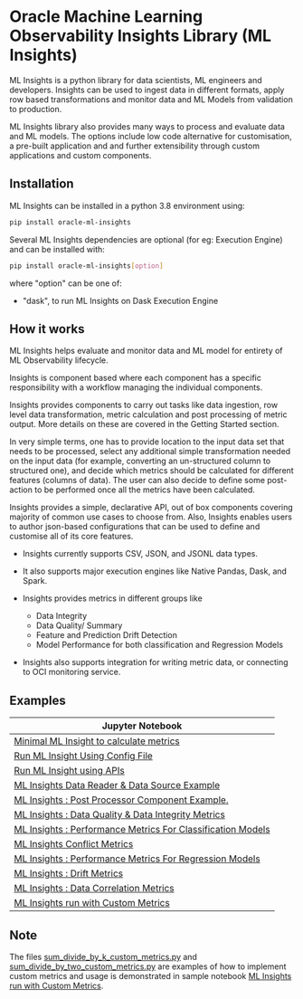 # Oracle Machine Learning Observability Insights Library (ML Insights)
ML Insights is a python library for data scientists, ML engineers and developers. Insights can be used to ingest data in different formats, apply row based transformations and monitor data and ML Models from validation to production.

ML Insights library also provides many ways to process and evaluate data and ML models. The options include low code alternative for customisation, a pre-built application and and further extensibility through custom applications and custom components.

## Installation
ML Insights can be installed in a python 3.8 environment using:
```bash
pip install oracle-ml-insights
```
Several ML Insights dependencies are optional (for eg: Execution Engine) and can be installed with:
```bash
pip install oracle-ml-insights[option]
```
where "option" can be one of:

- "dask", to run ML Insights on Dask Execution Engine

## How it works
ML Insights helps evaluate and monitor data and ML model for entirety of ML Observability lifecycle.

Insights is component based where each component has a specific responsibility with a workflow managing the individual components.

Insights provides components to carry out tasks like data ingestion, row level data transformation, metric calculation and post processing of metric output. More details on these are covered in the Getting Started section.

In very simple terms, one has to provide location to the input data set that needs to be processed, select any additional simple transformation needed on the input data (for example, converting an un-structured column to structured one), and decide which metrics should be calculated for different features (columns of data). The user can also decide to define some post-action to be performed once all the metrics have been calculated.

Insights provides a simple, declarative API, out of box components covering majority of common use cases to choose from. Also, Insights enables users to author json-based configurations that can be used to define and customise all of its core features.

 - Insights currently supports CSV, JSON, and JSONL data types.

 - It also supports major execution engines like Native Pandas, Dask, and Spark.

 - Insights provides metrics in different groups like
    - Data Integrity
    - Data Quality/ Summary
    - Feature and Prediction Drift Detection
    - Model Performance for both classification and Regression Models

 - Insights also supports integration for writing metric data, or connecting to OCI monitoring service.

## Examples

| Jupyter Notebook                                                                                                                       | 
|----------------------------------------------------------------------------------------------------------------------------------------|
| [Minimal ML Insight to calculate metrics](./sample_notebooks/1_Minimal_ML_Insights.ipynb)                                              | 
| [Run ML Insight Using Config File](./sample_notebooks/2_Run_ML_Insights_using_config_file.ipynb)                                       |
| [Run ML Insight using APIs](./sample_notebooks/3_Run_ML_Insights_using_api.ipynb)                                                      |
| [ML Insights Data Reader & Data Source Example](./sample_notebooks/4_Data_Source_and_Reader_Example.ipynb)                             |
| [ML Insights : Post Processor Component Example.](./sample_notebooks/5_Post_Processor_Profile_Writer_Example.ipynb)                    |
| [ML Insights : Data Quality & Data Integrity Metrics](./sample_notebooks/6_Data_Quality_and_Data_Integrity_Metrics.ipynb)              |
| [ML Insights : Performance Metrics For Classification Models](./sample_notebooks/7_Performance_Metric_For_Classification_Models.ipynb) |
| [ML Insights Conflict Metrics](./sample_notebooks/8_Conflict_Metrics.ipynb)                                                            |
| [ML Insights : Performance Metrics For Regression Models](./sample_notebooks/9_Performance_Metrics_for_Regression_Model.ipynb)         |
| [ML Insights : Drift Metrics](./sample_notebooks/10_Drift_Metrics.ipynb)                                                               |
| [ML Insights : Data Correlation Metrics](./sample_notebooks/11_Data_Correlation_Metrics.ipynb)                                         |
| [ML Insights run with Custom Metrics](./sample_notebooks/12_Custom_Metrics_Example.ipynb)                                              |

## Note
The files [sum_divide_by_k_custom_metrics.py](./sample_notebooks/sum_divide_by_k_custom_metrics.py) and [sum_divide_by_two_custom_metrics.py](./sample_notebooks/sum_divide_by_two_custom_metrics.py) are examples of how to implement custom metrics and usage is demonstrated in sample notebook [ML Insights run with Custom Metrics](./sample_notebooks/12_Custom_Metrics_Example.ipynb).  


